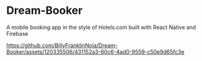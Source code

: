 # Dream-Booker

A mobile booking app in the style of Hotels.com built with React Native and Firebase

https://github.com/BillyFranklinNola/Dream-Booker/assets/120335506/431152a3-60c6-4ad0-9559-c50e9d65fc3e

